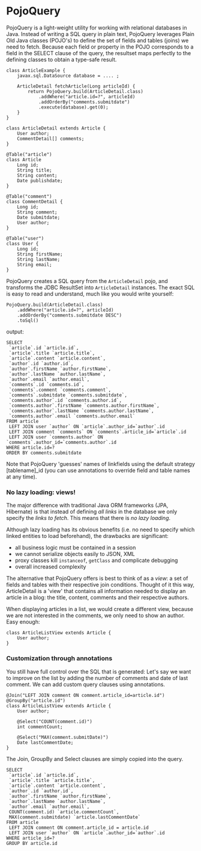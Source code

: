 PojoQuery
=========

PojoQuery is a light-weight utility for working with relational databases in Java. 
Instead of writing a SQL query in plain text, PojoQuery leverages Plain Old Java classes (POJO's) 
to define the set of fields and tables (joins) we need to fetch.
Because each field or property in the POJO corresponds to a field in the SELECT clause 
of the query, the resultset maps perfectly to the defining classes to obtain a 
type-safe result.

	class ArticleExample {
		javax.sql.DataSource database = .... ;
		
		ArticleDetail fetchArticle(Long articleId) {
			return PojoQuery.build(ArticleDetail.class)
				.addWhere("article.id=?", articleId)
				.addOrderBy("comments.submitdate")
				.execute(database).get(0);
		}
	}
	
	class ArticleDetail extends Article {
		User author;
		CommentDetail[] comments;
	}
	
	@Table("article")
	class Article
		Long id;
		String title;
		String content;
		Date publishdate;
	}
	
	@Table("comment")
	class CommentDetail {
		Long id;
		String comment;
		Date submitdate;
		User author;
	}
	
	@Table("user")
	class User {
		Long id;
		String firstName;
		String lastName;
		String email;
	}
	
	

PojoQuery creates a SQL query from the `ArticleDetail` pojo, and transforms the JDBC ResultSet 
into `ArticleDetail` instances.
The exact SQL is easy to read and understand, much like you would write yourself:

	PojoQuery.build(ArticleDetail.class)
		.addWhere("article.id=?", articleId)
		.addOrderBy("comments.submitdate DESC")
		.toSql()	
output:

	SELECT
	 `article`.id `article.id`,
	 `article`.title `article.title`,
	 `article`.content `article.content`,
	 `author`.id `author.id`,
	 `author`.firstName `author.firstName`,
	 `author`.lastName `author.lastName`,
	 `author`.email `author.email`,
	 `comments`.id `comments.id`,
	 `comments`.comment `comments.comment`,
	 `comments`.submitdate `comments.submitdate`,
	 `comments.author`.id `comments.author.id`,
	 `comments.author`.firstName `comments.author.firstName`,
	 `comments.author`.lastName `comments.author.lastName`,
	 `comments.author`.email `comments.author.email` 
	FROM article 
	 LEFT JOIN user `author` ON `article`.author_id=`author`.id
	 LEFT JOIN comment `comments` ON `comments`.article_id=`article`.id
	 LEFT JOIN user `comments.author` ON `comments`.author_id=`comments.author`.id 
	WHERE article.id=?  
	ORDER BY comments.submitdate

Note that PojoQuery 'guesses' names of linkfields using the default strategy [tablename]_id
(you can use annotations to override field and table names at any time).

### No lazy loading: views!


The major difference with traditional Java ORM frameworks (JPA, Hibernate) is that instead of defining 
_all links_ in the database we only specify the _links to fetch_. This means that there is _no lazy loading_.

Although lazy loading has its obvious benefits (i.e. no need to specify which linked entities to load beforehand), 
the drawbacks are significant: 
- all business logic must be contained in a session
- we cannot serialize objects easily to JSON, XML
- proxy classes kill `instanceof`, `getClass` and complicate debugging
- overall increased complexity

The alternative that PojoQuery offers is best to think of as a _view_: a set of fields and tables 
with their respective join conditions. Thought of it this way, ArticleDetail is a 'view' that contains 
all information needed to display an article in a blog: the title, content, comments and their respective authors.

When displaying articles in a list, we would create a different view, because we are not interested in the comments, 
we only need to show an author. Easy enough:

	class ArticleListView extends Article {
		User author;
	}

### Customization through annotations

You still have full control over the SQL that is generated:
Let's say we want to improve on the list by adding the number of comments and date of last comment. 
We can add custom query clauses using annotations.

	@Join("LEFT JOIN comment ON comment.article_id=article.id")
	@GroupBy("article.id")
	class ArticleListView extends Article {
		User author;
		
		@Select("COUNT(comment.id)")
		int commentCount;
		
		@Select("MAX(comment.submitDate)")
		Date lastCommentDate;
	}

The Join, GroupBy and Select clauses are simply copied into the query.

	SELECT
	 `article`.id `article.id`,
	 `article`.title `article.title`,
	 `article`.content `article.content`,
	 `author`.id `author.id`,
	 `author`.firstName `author.firstName`,
	 `author`.lastName `author.lastName`,
	 `author`.email `author.email`,
	 COUNT(comment.id) `article.commentCount`,
	 MAX(comment.submitdate) `article.lastCommentDate` 
	FROM article 
	 LEFT JOIN comment ON comment.article_id = article.id
	 LEFT JOIN user `author` ON `article`.author_id=`author`.id 
	WHERE article_id=? 
	GROUP BY article.id  
